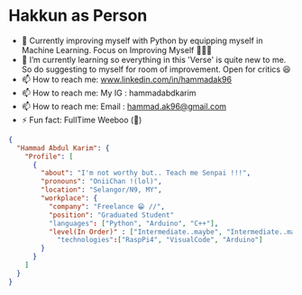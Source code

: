 # Hakkun as Person

- 🔭 Currently improving myself with Python by equipping myself in Machine Learning. Focus on Improving Myself 💪💪💪
- 🌱 I’m currently learning so everything in this 'Verse' is quite new to me. So do suggesting to myself for room of improvement. Open for critics 😆
- 📫 How to reach me: www.linkedin.com/in/hammadak96
- 📫 How to reach me: My IG : hammadabdkarim
- 📫 How to reach me: Email : hammad.ak96@gmail.com
- ⚡ Fun fact: FullTime Weeboo (🤣)
```json
{
  "Hammad Abdul Karim": {
    "Profile": [
      {
        "about": "I'm not worthy but.. Teach me Senpai !!!",
        "pronouns": "OniiChan !(lol)",
        "location": "Selangor/N9, MY",
        "workplace": {
          "company": "Freelance 😁 //",
          "position": "Graduated Student"
          "languages": ["Python", "Arduino", "C++"],
          "level(In Order)" : ["Intermediate..maybe", "Intermediate..maybe too", "Beginner..Long time no use"]
            "technologies":["RaspPi4", "VisualCode", "Arduino"]
        }
      }
    ]
  }
}
```
